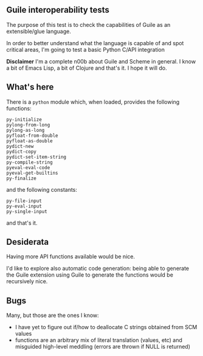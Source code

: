 ## Guile interoperability tests

The purpose of this test is to check the capabilities of Guile as an extensible/glue language.

In order to better understand what the language is capable of and spot critical areas, I'm going to test a basic Python C/API integration

**Disclaimer** I'm a complete n00b about Guile and Scheme in general. I know a bit of Emacs Lisp, a bit of Clojure and that's it. I hope it will do.

## What's here

There is a `python` module which, when loaded, provides the following functions:
    
    py-initialize
    pylong-from-long
    pylong-as-long
    pyfloat-from-double
    pyfloat-as-double
    pydict-new
    pydict-copy
    pydict-set-item-string
    py-compile-string
    pyeval-eval-code
    pyeval-get-builtins
    py-finalize

and the following constants:

    py-file-input
    py-eval-input
    py-single-input
    
and that's it.

## Desiderata

Having more API functions available would be nice.

I'd like to explore also automatic code generation: being able to generate the Guile extension using Guile to generate the functions would be recursively nice.

## Bugs

Many, but those are the ones I know:

- I have yet to figure out if/how to deallocate C strings obtained from SCM values
- functions are an arbitrary mix of literal translation (values, etc) and misguided high-level meddling (errors are thrown if NULL is returned)
